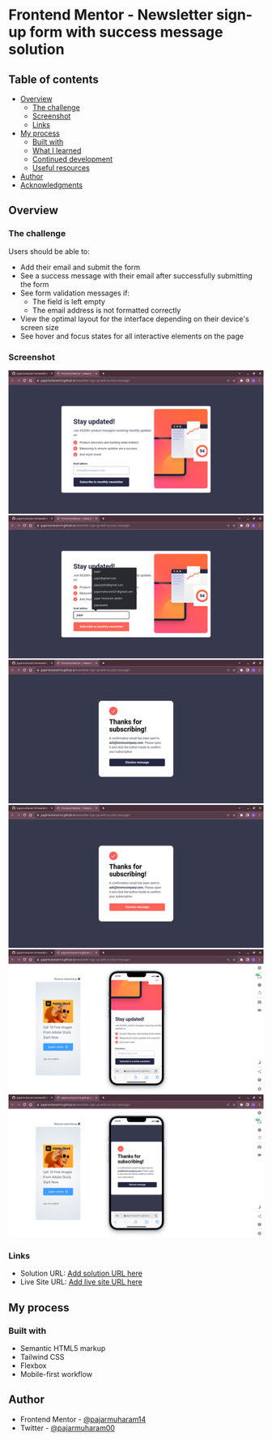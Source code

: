 # Frontend Mentor - Newsletter sign-up form with success message solution 

## Table of contents

- [Overview](#overview)
  - [The challenge](#the-challenge)
  - [Screenshot](#screenshot)
  - [Links](#links)
- [My process](#my-process)
  - [Built with](#built-with)
  - [What I learned](#what-i-learned)
  - [Continued development](#continued-development)
  - [Useful resources](#useful-resources)
- [Author](#author)
- [Acknowledgments](#acknowledgments)

## Overview

### The challenge

Users should be able to:

- Add their email and submit the form
- See a success message with their email after successfully submitting the form
- See form validation messages if:
  - The field is left empty
  - The email address is not formatted correctly
- View the optimal layout for the interface depending on their device's screen size
- See hover and focus states for all interactive elements on the page

### Screenshot

![](public/assets/images/Screenshot1.png)
![](public/assets/images/Screenshot2.png)
![](public/assets/images/Screenshot3.png)
![](public/assets/images/Screenshot4.png)
![](public/assets/images/Screenshot5.png)
![](public/assets/images/Screenshot6.png)

### Links

- Solution URL: [Add solution URL here](https://your-solution-url.com)
- Live Site URL: [Add live site URL here](https://pajarmuharam14.github.io/newsletter-sign-up-with-success-message/)

## My process

### Built with

- Semantic HTML5 markup
- Tailwind CSS
- Flexbox
- Mobile-first workflow

## Author

- Frontend Mentor - [@pajarmuharam14](https://www.frontendmentor.io/profile/pajarmuharam14)
- Twitter - [@pajarmuharam00](https://twitter.com/pajarmuharam00)
